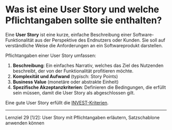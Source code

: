 # Was ist eine User Story und welche Pflichtangaben sollte sie enthalten?

Eine **User Story** ist eine kurze, einfache Beschreibung einer Software-Funktionalität aus der Perspektive des Endnutzers oder Kunden. Sie soll auf verständliche Weise die Anforderungen an ein Softwareprodukt darstellen. 

Pflichtangaben einer User Story umfassen:
  1. **Beschreibung**: Ein einfaches Narrativ, welches das Ziel des Nutzenden beschreibt, der von der Funktionalität profitieren möchte.
  2. **Komplexität und Aufwand** (typisch: Story Points)
  3. **Business Value** (monetäre oder abstrakte Einheit)
  4. **Spezifische Akzeptanzkriterien**: Definieren die Bedingungen, die erfüllt sein müssen, damit die User Story als abgeschlossen gilt.

Eine gute User Story erfüllt die [INVEST-Kriterien](069%20Was%20sind%20die%20INVEST-Kriterien?.md).

---

Lernziel 29 \[1/2\]: User Story mit Pflichtangaben erläutern, Satzschablone anwenden können
